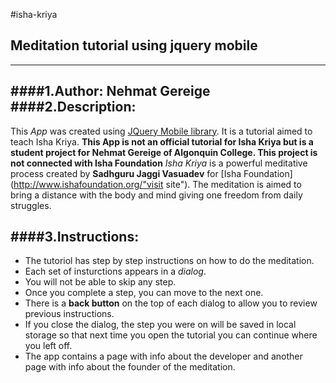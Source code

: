 #isha-kriya
## Meditation tutorial using **jquery mobile**
--------------------------------------------------------------------------------------------------------------------------------
####1.Author:
**Nehmat Gereige**
####2.Description:
------------------
This *App* was created using [JQuery Mobile library](http://jquerymobile.com/). It is a tutorial aimed to teach Isha Kriya. **This App is not an official tutorial for Isha Kriya but is a student project for Nehmat Gereige of Algonquin College. This project is not connected with Isha Foundation**
*Isha Kriya* is a powerful meditative process created by **Sadhguru Jaggi Vasuadev** for [Isha Foundation](http://www.ishafoundation.org/"visit site"). The meditation is aimed to bring a distance with the body and mind giving one freedom from daily struggles.

####3.Instructions:
--------------------
- The tutoriol has step by step instructions on how to do the meditation. 
- Each set of insturctions appears in a *dialog*. 
- You will not be able to skip any step. 
- Once you complete a step, you can move to the next one.
- There is a **back button** on the top of each dialog to allow you to review previous instructions. 
- If you close the dialog, the step you were on will be saved in local storage so that next time you open the tutorial you can continue where you left off.
- The app contains a page with info about the developer and another page with info about the founder of the meditation.
